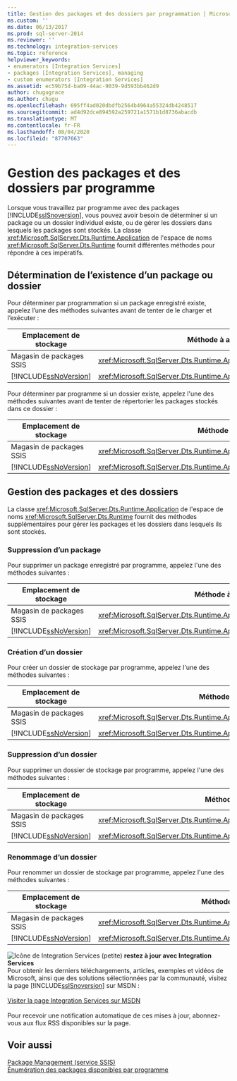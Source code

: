 ```yaml
---
title: Gestion des packages et des dossiers par programmation | Microsoft Docs
ms.custom: ''
ms.date: 06/13/2017
ms.prod: sql-server-2014
ms.reviewer: ''
ms.technology: integration-services
ms.topic: reference
helpviewer_keywords:
- enumerators [Integration Services]
- packages [Integration Services], managing
- custom enumerators [Integration Services]
ms.assetid: ec59b75d-ba09-44ac-9039-9d593bb462d9
author: chugugrace
ms.author: chugu
ms.openlocfilehash: 695ff4ad020dbdfb2564b4964a55324db4248517
ms.sourcegitcommit: ad4d92dce894592a259721a1571b1d8736abacdb
ms.translationtype: MT
ms.contentlocale: fr-FR
ms.lasthandoff: 08/04/2020
ms.locfileid: "87707663"
---
```

# <a name="managing-packages-and-folders-programmatically"></a>Gestion des packages et des dossiers par programme
  Lorsque vous travaillez par programme avec des packages [!INCLUDE[ssISnoversion](../../includes/ssisnoversion-md.md)], vous pouvez avoir besoin de déterminer si un package ou un dossier individuel existe, ou de gérer les dossiers dans lesquels les packages sont stockés. La classe <xref:Microsoft.SqlServer.Dts.Runtime.Application> de l'espace de noms <xref:Microsoft.SqlServer.Dts.Runtime> fournit différentes méthodes pour répondre à ces impératifs.  
  
##  <a name="determining-whether-a-package-or-folder-exists"></a><a name="exists"></a> Détermination de l’existence d’un package ou dossier  
 Pour déterminer par programmation si un package enregistré existe, appelez l’une des méthodes suivantes avant de tenter de le charger et l’exécuter :  
  
|Emplacement de stockage|Méthode à appeler|  
|----------------------|--------------------|  
|Magasin de packages SSIS|<xref:Microsoft.SqlServer.Dts.Runtime.Application.ExistsOnDtsServer%2A>|  
|[!INCLUDE[ssNoVersion](../../includes/ssnoversion-md.md)]|<xref:Microsoft.SqlServer.Dts.Runtime.Application.ExistsOnSqlServer%2A>|  
  
 Pour déterminer par programme si un dossier existe, appelez l'une des méthodes suivantes avant de tenter de répertorier les packages stockés dans ce dossier :  
  
|Emplacement de stockage|Méthode à appeler|  
|----------------------|--------------------|  
|Magasin de packages SSIS|<xref:Microsoft.SqlServer.Dts.Runtime.Application.FolderExistsOnDtsServer%2A>|  
|[!INCLUDE[ssNoVersion](../../includes/ssnoversion-md.md)]|<xref:Microsoft.SqlServer.Dts.Runtime.Application.FolderExistsOnSqlServer%2A>|  
  

  
##  <a name="managing-packages-and-folders"></a><a name="managing"></a> Gestion des packages et des dossiers  
 La classe <xref:Microsoft.SqlServer.Dts.Runtime.Application> de l'espace de noms <xref:Microsoft.SqlServer.Dts.Runtime> fournit des méthodes supplémentaires pour gérer les packages et les dossiers dans lesquels ils sont stockés.  
  
###  <a name="removing-a-package"></a><a name="managing_rempkg"></a> Suppression d’un package  
 Pour supprimer un package enregistré par programme, appelez l'une des méthodes suivantes :  
  
|Emplacement de stockage|Méthode à appeler|  
|----------------------|--------------------|  
|Magasin de packages SSIS|<xref:Microsoft.SqlServer.Dts.Runtime.Application.RemoveFromDtsServer%2A>|  
|[!INCLUDE[ssNoVersion](../../includes/ssnoversion-md.md)]|<xref:Microsoft.SqlServer.Dts.Runtime.Application.RemoveFromSqlServer%2A>|  
  

  
###  <a name="creating-a-folder"></a><a name="managing_create"></a> Création d’un dossier  
 Pour créer un dossier de stockage par programme, appelez l'une des méthodes suivantes :  
  
|Emplacement de stockage|Méthode à appeler|  
|----------------------|--------------------|  
|Magasin de packages SSIS|<xref:Microsoft.SqlServer.Dts.Runtime.Application.CreateFolderOnDtsServer%2A>|  
|[!INCLUDE[ssNoVersion](../../includes/ssnoversion-md.md)]|<xref:Microsoft.SqlServer.Dts.Runtime.Application.CreateFolderOnSqlServer%2A>|  
  

  
###  <a name="removing-a-folder"></a><a name="managing_remfldr"></a> Suppression d’un dossier  
 Pour supprimer un dossier de stockage par programme, appelez l'une des méthodes suivantes :  
  
|Emplacement de stockage|Méthode à appeler|  
|----------------------|--------------------|  
|Magasin de packages SSIS|<xref:Microsoft.SqlServer.Dts.Runtime.Application.RemoveFolderFromDtsServer%2A>|  
|[!INCLUDE[ssNoVersion](../../includes/ssnoversion-md.md)]|<xref:Microsoft.SqlServer.Dts.Runtime.Application.RemoveFolderFromSqlServer%2A>|  
  
  
  
###  <a name="renaming-a-folder"></a><a name="managing_rename"></a> Renommage d’un dossier  
 Pour renommer un dossier de stockage par programme, appelez l'une des méthodes suivantes :  
  
|Emplacement de stockage|Méthode à appeler|  
|----------------------|--------------------|  
|Magasin de packages SSIS|<xref:Microsoft.SqlServer.Dts.Runtime.Application.RenameFolderOnDtsServer%2A>|  
|[!INCLUDE[ssNoVersion](../../includes/ssnoversion-md.md)]|<xref:Microsoft.SqlServer.Dts.Runtime.Application.RenameFolderOnSqlServer%2A>|  
  

  
![Icône de Integration Services (petite)](../media/dts-16.gif "Icône Integration Services (petite)")  **restez à jour avec Integration Services**<br /> Pour obtenir les derniers téléchargements, articles, exemples et vidéos de Microsoft, ainsi que des solutions sélectionnées par la communauté, visitez la page [!INCLUDE[ssISnoversion](../../includes/ssisnoversion-md.md)] sur MSDN :<br /><br /> [Visiter la page Integration Services sur MSDN](https://go.microsoft.com/fwlink/?LinkId=136655)<br /><br /> Pour recevoir une notification automatique de ces mises à jour, abonnez-vous aux flux RSS disponibles sur la page.  
  
## <a name="see-also"></a>Voir aussi  
 [Package Management &#40;service SSIS&#41;](../service/package-management-ssis-service.md)   
 [Énumération des packages disponibles par programme](../run-manage-packages-programmatically/enumerating-available-packages-programmatically.md)  
  
  
